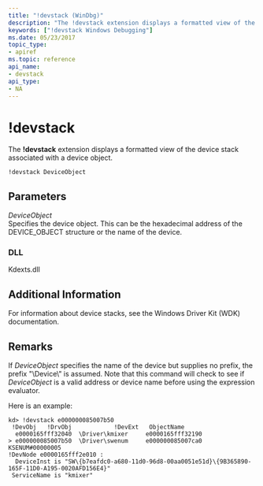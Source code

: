 ```yaml
---
title: "!devstack (WinDbg)"
description: "The !devstack extension displays a formatted view of the device stack associated with a device object."
keywords: ["!devstack Windows Debugging"]
ms.date: 05/23/2017
topic_type:
- apiref
ms.topic: reference
api_name:
- devstack
api_type:
- NA
---
```


# !devstack


The **!devstack** extension displays a formatted view of the device stack associated with a device object.

```dbgcmd
!devstack DeviceObject 
```

## <span id="ddk__devstack_dbg"></span><span id="DDK__DEVSTACK_DBG"></span>Parameters


<span id="_______DeviceObject______"></span><span id="_______deviceobject______"></span><span id="_______DEVICEOBJECT______"></span> *DeviceObject*   
Specifies the device object. This can be the hexadecimal address of the DEVICE\_OBJECT structure or the name of the device.

### DLL

Kdexts.dll

 

## Additional Information

For information about device stacks, see the Windows Driver Kit (WDK) documentation.

## Remarks

If *DeviceObject* specifies the name of the device but supplies no prefix, the prefix "\\Device\\" is assumed. Note that this command will check to see if *DeviceObject* is a valid address or device name before using the expression evaluator.

Here is an example:

```dbgcmd
kd> !devstack e000000085007b50
 !DevObj   !DrvObj            !DevExt   ObjectName
  e0000165fff32040  \Driver\kmixer     e0000165fff32190  
> e000000085007b50  \Driver\swenum     e000000085007ca0  KSENUM#00000005
!DevNode e0000165fff2e010 :
  DeviceInst is "SW\{b7eafdc0-a680-11d0-96d8-00aa0051e51d}\{9B365890-165F-11D0-A195-0020AFD156E4}"
 ServiceName is "kmixer"
```

